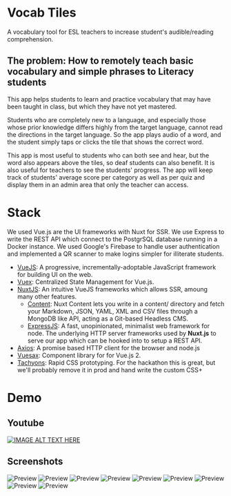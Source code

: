 # Vocab Tiles

A vocabulary tool for ESL teachers to increase student's audible/reading comprehension.

## The problem: How to remotely teach basic vocabulary and simple phrases to Literacy students

This app helps students to learn and practice vocabulary that may have been taught in class, but which they have not yet mastered.

Students who are completely new to a language, and especially those whose prior knowledge differs highly from the target language, cannot read the directions in the target language. So the app plays audio of a word, and the student simply taps or clicks the tile that shows the correct word.

This app is most useful to students who can both see and hear, but the word also appears above the tiles, so deaf students can also benefit. It is also useful for teachers to see the students' progress. The app will keep track of students' average score per category as well as per quiz and display them in an admin area that only the teacher can access.

# Stack

We used Vue.js are the UI frameworks with Nuxt for SSR. We use Express to write the REST API which connect to the PostgrSQL database running in a Docker instance. We used Google's Firebase to handle user authentication and implemented a QR scanner to make logins simpler for illiterate students. 

+ [VueJS](https://vuejs.org/):
  A progressive, incrementally-adoptable JavaScript framework for building UI on the web.
+ [Vuex](https://vuex.vuejs.org/):
  Centralized State Management for Vue.js.
+ [NuxtJS](https://nuxtjs.org/):
  An intuitive VueJS frameworks which allows SSR, amoung many other features.
  + [Content](https://content.nuxtjs.org/):
  Nuxt Content lets you write in a content/ directory and fetch your
  Markdown, JSON, YAML, XML and CSV files through a MongoDB like API, acting as a Git-based Headless
  CMS.
  + [ExpressJS](https://expressjs.com/):
  A fast, unopinionated, minimalist web framework for node.
  The underlying HTTP server frameworks used by **Nuxt.js** to serve our app which can be hooked
  into to setup a REST API.
+ [Axios](https://github.com/axios/axios):
  A promise based HTTP client for the browser and node.js
+ [Vuesax](https://lusaxweb.github.io/vuesax/development/):
  Component library for for Vue.js 2.
+ [Tachyons](https://tachyons.io/docs/):
  Rapid CSS prototyping. For the hackathon this is great, but we'll probably remove it in prod and
  hand write the custom CSS+



  
# Demo

## Youtube
<p align="center">
  
[![IMAGE ALT TEXT HERE](https://img.youtube.com/vi/bTMQIstdbt0/0.jpg)](https://www.youtube.com/watch?v=bTMQIstdbt0)

</p>

## Screenshots
<p align="center">
  
![Preview](https://challengepost-s3-challengepost.netdna-ssl.com/photos/production/software_photos/001/248/844/datas/gallery.jpg)
![Preview](https://challengepost-s3-challengepost.netdna-ssl.com/photos/production/software_photos/001/248/839/datas/gallery.jpg)
![Preview](https://challengepost-s3-challengepost.netdna-ssl.com/photos/production/software_photos/001/248/847/datas/gallery.jpg)
![Preview](https://challengepost-s3-challengepost.netdna-ssl.com/photos/production/software_photos/001/248/841/datas/gallery.jpg)
![Preview](https://challengepost-s3-challengepost.netdna-ssl.com/photos/production/software_photos/001/248/846/datas/gallery.jpg)
![Preview](https://challengepost-s3-challengepost.netdna-ssl.com/photos/production/software_photos/001/248/842/datas/gallery.jpg)
![Preview](https://challengepost-s3-challengepost.netdna-ssl.com/photos/production/software_photos/001/248/843/datas/gallery.jpg)
![Preview](https://challengepost-s3-challengepost.netdna-ssl.com/photos/production/software_photos/001/248/840/datas/gallery.jpg)
![Preview](https://challengepost-s3-challengepost.netdna-ssl.com/photos/production/software_photos/001/248/845/datas/gallery.jpg)

</p>

